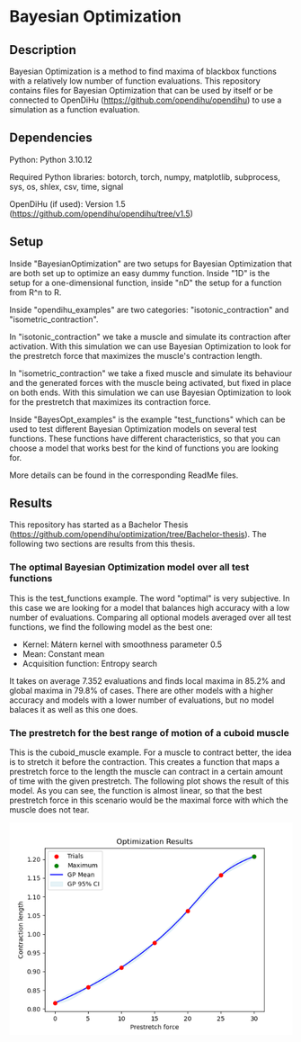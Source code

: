 # Bayesian Optimization

## Description
Bayesian Optimization is a method to find maxima of blackbox functions with a relatively low number of function evaluations. This repository contains files for Bayesian Optimization that can be used by itself or be connected to OpenDiHu (https://github.com/opendihu/opendihu) to use a simulation as a function evaluation. 

## Dependencies
Python: Python 3.10.12

Required Python libraries: botorch, torch, numpy, matplotlib, subprocess, sys, os, shlex, csv, time, signal

OpenDiHu (if used): Version 1.5 (https://github.com/opendihu/opendihu/tree/v1.5)

## Setup
Inside "BayesianOptimization" are two setups for Bayesian Optimization that are both set up to optimize an easy dummy function. Inside "1D" is the setup for a one-dimensional function, inside "nD" the setup for a function from R^n to R.

Inside "opendihu_examples" are two categories: "isotonic_contraction" and "isometric_contraction". 

In "isotonic_contraction" we take a muscle and simulate its contraction after activation. With this simulation we can use Bayesian Optimization to look for the prestretch force that maximizes the muscle's contraction length. 

In "isometric_contraction" we take a fixed muscle and simulate its behaviour and the generated forces with the muscle being activated, but fixed in place on both ends. With this simulation we can use Bayesian Optimization to look for the prestretch that maximizes its contraction force. 

Inside "BayesOpt_examples" is the example "test_functions" which can be used to test different Bayesian Optimization models on several test functions. These functions have different characteristics, so that you can choose a model that works best for the kind of functions you are looking for.

More details can be found in the corresponding ReadMe files.

## Results
This repository has started as a Bachelor Thesis (https://github.com/opendihu/optimization/tree/Bachelor-thesis). The following two sections are results from this thesis.

### The optimal Bayesian Optimization model over all test functions
This is the test_functions example. The word "optimal" is very subjective. In this case we are looking for a model that balances high accuracy with a low number of evaluations. Comparing all optional models averaged over all test functions, we find the following model as the best one:
- Kernel: Mátern kernel with smoothness parameter 0.5
- Mean: Constant mean
- Acquisition function: Entropy search

It takes on average 7.352 evaluations and finds local maxima in 85.2% and global maxima in 79.8% of cases. There are other models with a higher accuracy and models with a lower number of evaluations, but no model balaces it as well as this one does.
### The prestretch for the best range of motion of a cuboid muscle
This is the cuboid_muscle example. For a muscle to contract better, the idea is to stretch it before the contraction. This creates a function that maps a prestretch force to the length the muscle can contract in a certain amount of time with the given prestretch. The following plot shows the result of this model. As you can see, the function is almost linear, so that the best prestretch force in this scenario would be the maximal force with which the muscle does not tear.

![](figures/Figure_optimization_linear.png)
